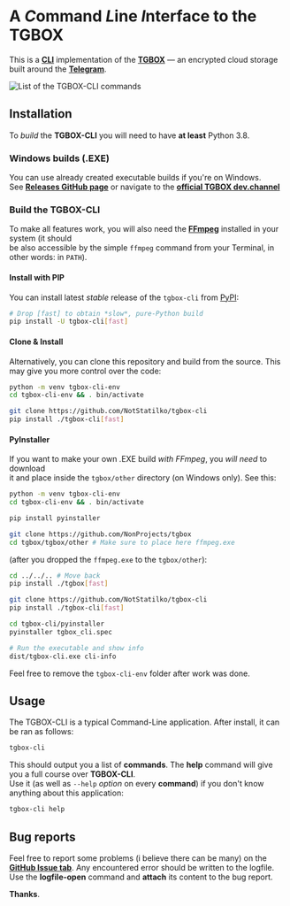 # A *C*ommand *L*ine *I*nterface to the TGBOX

This is a [**CLI**](https://en.wikipedia.org/wiki/Command-line_interface) implementation of the [**TGBOX**](https://github.com/NonProjects/tgbox/) — an encrypted cloud storage built around the [**Telegram**](https://telegram.org).

![List of the TGBOX-CLI commands](https://github.com/NotStatilko/tgbox-cli/assets/43419673/1a20cb7d-9d5b-4bf9-bea9-b8b79ca028c8)
## Installation

To *build* the **TGBOX-CLI** you will need to have **at least** Python 3.8.

### Windows builds (.EXE)

You can use already created executable builds if you're on Windows.\
See [**Releases GitHub page**](https://github.com/NotStatilko/tgbox-cli/releases) or navigate to the [**official TGBOX dev.channel**](https://t.me/nontgbox)

### Build the TGBOX-CLI

To make all features work, you will also need the [**FFmpeg**](https://ffmpeg.org/download.html) installed in your system (it should\
be also accessible by the simple ``ffmpeg`` command from your Terminal, in other words: in ``PATH``).

#### Install with PIP

You can install latest *stable* release of the ``tgbox-cli`` from [PyPI](https://pypi.org/project/tgbox-cli):
```bash
# Drop [fast] to obtain *slow*, pure-Python build
pip install -U tgbox-cli[fast]
```

#### Clone & Install

Alternatively, you can clone this repository and build from the source. This may give you more control over the code:
```bash
python -m venv tgbox-cli-env
cd tgbox-cli-env && . bin/activate

git clone https://github.com/NotStatilko/tgbox-cli
pip install ./tgbox-cli[fast]
```
#### PyInstaller

If you want to make your own .EXE build *with FFmpeg*, you *will need* to download\
it and place inside the ``tgbox/other`` directory (on Windows only). See this:
```bash
python -m venv tgbox-cli-env
cd tgbox-cli-env && . bin/activate

pip install pyinstaller

git clone https://github.com/NonProjects/tgbox
cd tgbox/tgbox/other # Make sure to place here ffmpeg.exe
```
(after you dropped the ``ffmpeg.exe`` to the ``tgbox/other``):
```bash
cd ../../.. # Move back
pip install ./tgbox[fast]

git clone https://github.com/NotStatilko/tgbox-cli
pip install ./tgbox-cli[fast]

cd tgbox-cli/pyinstaller
pyinstaller tgbox_cli.spec

# Run the executable and show info
dist/tgbox-cli.exe cli-info
```
Feel free to remove the ``tgbox-cli-env`` folder after work was done.

## Usage

The TGBOX-CLI is a typical Command-Line application. After install, it can be ran as follows:
```bash
tgbox-cli
```
This should output you a list of **commands**. The **help** command will give you a full course over **TGBOX-CLI**.\
Use it (as well as ``--help`` *option* on every **command**) if you don't know anything about this application:
```bash
tgbox-cli help
```

## Bug reports

Feel free to report some problems (i believe there can be many) on the [**GitHub Issue tab**](https://github.com/NotStatilko/tgbox-cli/issues). Any encountered error should be written to the logfile. Use the **logfile-open** command and **attach** its content to the bug report.

**Thanks**.
